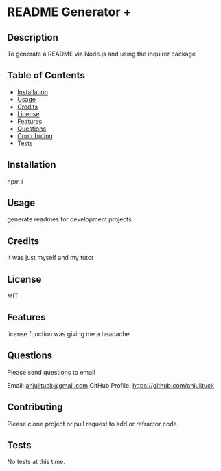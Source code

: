 # README Generator + 
 
 ## Description

 To generate a README via Node.js and using the inquirer package
 
 ## Table of Contents 
 
 - [Installation](#installation)
 - [Usage](#usage)
 - [Credits](#credits)
 - [License](#license)
 - [Features](#features)
 - [Questions](#questions)
 - [Contributing](#contributing)
 - [Tests](#tests)
 
 
 ## Installation

 npm i
 
 ## Usage

 generate readmes for development projects

 ## Credits

 it was just myself and my tutor 

 ## License
 
 MIT
 
 ## Features
 
 license function was giving me a headache 

 ## Questions

 Please send questions to email 

 Email: anjulituck@gmail.com
 GitHub Profile: https://github.com/anjulituck

 ## Contributing

 Please clone project or pull request to add or refractor code.

 ## Tests
  
 No tests at this time.
  
  